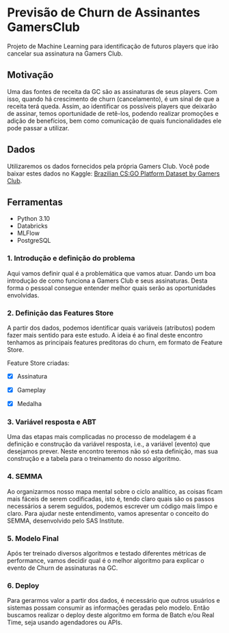 # Previsão de Churn de Assinantes GamersClub

Projeto de Machine Learning para identificação de futuros players que irão cancelar sua assinatura na Gamers Club.

## Motivação

Uma das fontes de receita da GC são as assinaturas de seus players. Com isso, quando há crescimento de churn (cancelamento), é um sinal de que a receita terá queda. Assim, ao identificar os possíveis players que deixarão de assinar, temos oportunidade de retê-los, podendo realizar promoções e adição de benefícios, bem como comunicação de quais funcionalidades ele pode passar a utilizar.

## Dados

Utilizaremos os dados fornecidos pela própria Gamers Club. Você pode baixar estes dados no Kaggle: [Brazilian CS:GO Platform Dataset by Gamers Club](https://www.kaggle.com/datasets/gamersclub/brazilian-csgo-plataform-dataset-by-gamers-club).

## Ferramentas

- Python 3.10
- Databricks
- MLFlow
- PostgreSQL

### 1. Introdução e definição do problema

Aqui vamos definir qual é a problemática que vamos atuar. Dando um boa introdução de como funciona a Gamers Club e seus assinaturas.
Desta forma o pessoal consegue entender melhor quais serão as oportunidades envolvidas.

### 2. Definição das Features Store

A partir dos dados, podemos identificar quais variáveis (atributos) podem fazer mais sentido para este estudo. A ideia é ao final deste encontro tenhamos as principais features preditoras do churn, em formato de Feature Store.

Feature Store criadas:
- [X] Assinatura
- [X] Gameplay
- [X] Medalha


### 3. Variável resposta e ABT

Uma das etapas mais complicadas no processo de modelagem é a definição e construção da variável resposta, i.e., a variável (evento) que desejamos prever. Neste encontro teremos não só esta definição, mas sua construção e a tabela para o treinamento do nosso algoritmo.

### 4. SEMMA

Ao organizarmos nosso mapa mental sobre o ciclo analítico, as coisas ficam mais fáceis de serem codificadas, isto é, tendo claro quais são os passos necessários a serem seguidos, podemos escrever um código mais limpo e claro. Para ajudar neste entendimento, vamos apresentar o conceito do SEMMA, desenvolvido pelo SAS Institute.

### 5. Modelo Final

Após ter treinado diversos algoritmos e testado diferentes métricas de performance, vamos decidir qual é o melhor algoritmo para explicar o evento de Churn de assinaturas na GC.

### 6. Deploy

Para gerarmos valor a partir dos dados, é necessário que outros usuários e sistemas possam consumir as informações geradas pelo modelo. Então buscamos realizar o deploy deste algoritmo em forma de Batch e/ou Real Time, seja usando agendadores ou APIs.
